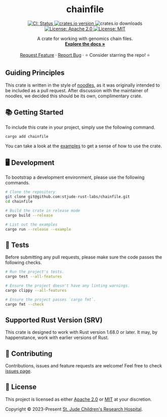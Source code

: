<p align="center">
  <h1 align="center">
    chainfile
  </h1>

  <p align="center">
    <a href="https://github.com/stjude-rust-labs/chainfile/actions/workflows/CI.yml" target="_blank">
      <img alt="CI: Status" src="https://github.com/stjude-rust-labs/chainfile/actions/workflows/CI.yml/badge.svg" />
    </a>
    <a href="https://crates.io/crates/chainfile" target="_blank">
      <img alt="crates.io version" src="https://img.shields.io/crates/v/chainfile">
    </a>
    <img alt="crates.io downloads" src="https://img.shields.io/crates/d/chainfile">
    <a href="https://github.com/stjude-rust-labs/chainfile/blob/master/LICENSE-APACHE" target="_blank">
      <img alt="License: Apache 2.0" src="https://img.shields.io/badge/license-Apache 2.0-blue.svg" />
    </a>
    <a href="https://github.com/stjude-rust-labs/chainfile/blob/master/LICENSE-MIT" target="_blank">
      <img alt="License: MIT" src="https://img.shields.io/badge/license-MIT-blue.svg" />
    </a>
  </p>


  <p align="center">
    A crate for working with genomics chain files.
    <br />
    <a href="https://docs.rs/chainfile"><strong>Explore the docs »</strong></a>
    <br />
    <br />
    <a href="https://github.com/stjude-rust-labs/chainfile/issues/new?assignees=&title=Descriptive%20Title&labels=enhancement">Request Feature</a>
    ·
    <a href="https://github.com/stjude-rust-labs/chainfile/issues/new?assignees=&title=Descriptive%20Title&labels=bug">Report Bug</a>
    ·
    ⭐ Consider starring the repo! ⭐
    <br />
  </p>
</p>

## Guiding Principles

This crate is written in the style of
[noodles](https://github.com/zaeleus/noodles), as it was originally intended to
be included as a pull request. After discussion with the maintainer of noodles,
we decided this should be its own, complimentary crate.

## 📚 Getting Started

To include this crate in your project, simply use the following command.

```bash
cargo add chainfile
```

You can take a look at the
[examples](https://github.com/stjude-rust-labs/chainfile/tree/main/examples) to
get a sense of how to use the crate.

## 🖥️ Development

To bootstrap a development environment, please use the following commands.

```bash
# Clone the repository
git clone git@github.com:stjude-rust-labs/chainfile.git
cd chainfile

# Build the crate in release mode
cargo build --release

# List out the examples
cargo run --release --example
```

## 🚧️ Tests

Before submitting any pull requests, please make sure the code passes the
following checks.

```bash
# Run the project's tests.
cargo test --all-features

# Ensure the project doesn't have any linting warnings.
cargo clippy --all-features

# Ensure the project passes `cargo fmt`.
cargo fmt --check
```

## Supported Rust Version (SRV)

This crate is designed to work with Rust version 1.68.0 or later. It may, by
happenstance, work with earlier versions of Rust.

## 🤝 Contributing

Contributions, issues and feature requests are welcome! Feel free to check
[issues page](https://github.com/stjude-rust-labs/chainfile/issues).

## 📝 License

This project is licensed as either [Apache 2.0][license-apache] or
[MIT][license-mit] at your discretion.

Copyright © 2023-Present [St. Jude Children's Research Hospital](https://github.com/stjude).

[license-apache]: https://github.com/stjude-rust-labs/chainfile/blob/master/LICENSE-APACHE
[license-mit]: https://github.com/stjude-rust-labs/chainfile/blob/master/LICENSE-MIT
